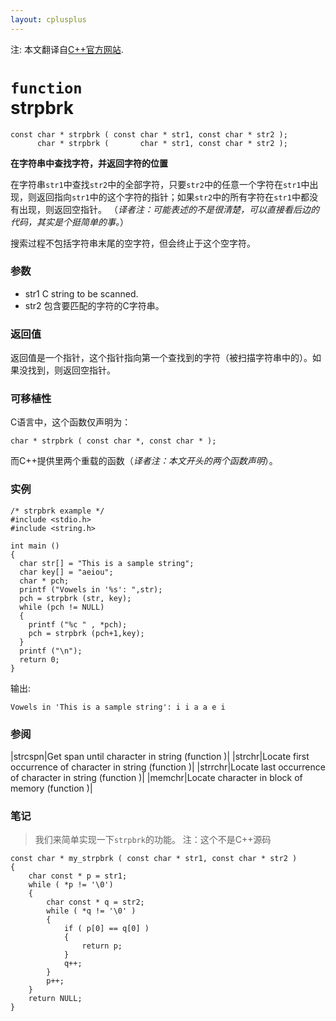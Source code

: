 ```yaml
---
layout: cplusplus
---
```

注: 本文翻译自[C++官方网站](http://www.cplusplus.com/reference/cstring/strpbrk/).

# `function`<br/>strpbrk
```
const char * strpbrk ( const char * str1, const char * str2 );
      char * strpbrk (       char * str1, const char * str2 );
```
<!--
Locate characters in string
-->
**在字符串中查找字符，并返回字符的位置**
<!--
Returns a pointer to the first occurrence in str1 of any of the characters that are part of str2, or a null pointer if there are no matches.
-->
在字符串`str1`中查找`str2`中的全部字符，只要`str2`中的任意一个字符在`str1`中出现，则返回指向`str1`中的这个字符的指针；如果`str2`中的所有字符在`str1`中都没有出现，则返回空指针。
（*译者注：可能表述的不是很清楚，可以直接看后边的代码，其实是个挺简单的事。*）
<!--
The search does not include the terminating null-characters of either strings, but ends there.
-->
搜索过程不包括字符串末尾的空字符，但会终止于这个空字符。

<!--
Parameters
* str1
C string to be scanned.
* str2
C string containing the characters to match.
-->

### 参数

* str1
C string to be scanned.
* str2
包含要匹配的字符的C字符串。

<!--
Return Value
A pointer to the first occurrence in str1 of any of the characters that are part of str2, or a null pointer if none of the characters of str2 is found in str1 before the terminating null-character.
If none of the characters of str2 is present in str1, a null pointer is returned.
-->

### 返回值

返回值是一个指针，这个指针指向第一个查找到的字符（被扫描字符串中的）。如果没找到，则返回空指针。

### 可移植性

C语言中，这个函数仅声明为：
```
char * strpbrk ( const char *, const char * );
```
而C++提供里两个重载的函数（*译者注：本文开头的两个函数声明*）。

<!--
Portability
In C, this function is only declared as:
```
char * strpbrk ( const char *, const char * );
```
instead of the two overloaded versions provided in C++.
-->

### 实例
```
/* strpbrk example */
#include <stdio.h>
#include <string.h>

int main ()
{
  char str[] = "This is a sample string";
  char key[] = "aeiou";
  char * pch;
  printf ("Vowels in '%s': ",str);
  pch = strpbrk (str, key);
  while (pch != NULL)
  {
    printf ("%c " , *pch);
    pch = strpbrk (pch+1,key);
  }
  printf ("\n");
  return 0;
}
```
输出:
```
Vowels in 'This is a sample string': i i a a e i
```

### 参阅<!--See also-->

|strcspn|Get span until character in string (function )|
|strchr|Locate first occurrence of character in string (function )|
|strrchr|Locate last occurrence of character in string (function )|
|memchr|Locate character in block of memory (function )|

### 笔记

> 我们来简单实现一下`strpbrk`的功能。
注：这个不是C++源码
```
const char * my_strpbrk ( const char * str1, const char * str2 )
{
    char const * p = str1;
    while ( *p != '\0')
    {
        char const * q = str2;
        while ( *q != '\0' )
        {
            if ( p[0] == q[0] )
            {
                return p;
            }
            q++;
        }
        p++;
    }
    return NULL;
}
```
